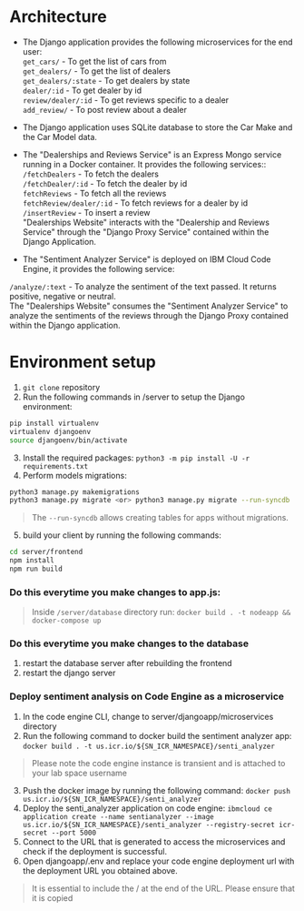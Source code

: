 # Architecture
- The Django application provides the following microservices for the end user:  
`get_cars/` - To get the list of cars from  
`get_dealers/` - To get the list of dealers  
`get_dealers/:state` - To get dealers by state  
`dealer/:id` - To get dealer by id  
`review/dealer/:id` - To get reviews specific to a dealer  
`add_review/` - To post review about a dealer  

- The Django application uses SQLite database to store the Car Make and the Car Model data.  

- The "Dealerships and Reviews Service" is an Express Mongo service running in a Docker container. It provides the following services::  
`/fetchDealers` - To fetch the dealers  
`/fetchDealer/:id` - To fetch the dealer by id  
`fetchReviews` - To fetch all the reviews  
`fetchReview/dealer/:id` - To fetch reviews for a dealer by id  
`/insertReview` - To insert a review  
"Dealerships Website" interacts with the "Dealership and Reviews Service" through the "Django Proxy Service" contained within the Django Application.  

- The "Sentiment Analyzer Service" is deployed on IBM Cloud Code Engine, it provides the following service:  

`/analyze/:text` - To analyze the sentiment of the text passed. It returns positive, negative or neutral.  
The "Dealerships Website" consumes the "Sentiment Analyzer Service" to analyze the sentiments of the reviews through the Django Proxy contained within the Django application.  

# Environment setup
1. `git clone` repository
2. Run the following commands in /server to setup the Django environment:
```bash
pip install virtualenv
virtualenv djangoenv
source djangoenv/bin/activate
```
3. Install the required packages:
`python3 -m pip install -U -r requirements.txt`
4. Perform models migrations:
```bash
python3 manage.py makemigrations
python3 manage.py migrate <or> python3 manage.py migrate --run-syncdb
```
>The `--run-syncdb` allows creating tables for apps without migrations.  
5. build your client by running the following commands:
```bash
cd server/frontend
npm install
npm run build
```
### Do this everytime you make changes to app.js:
>Inside `/server/database` directory run: `docker build . -t nodeapp && docker-compose up`

### Do this everytime you make changes to the database
1. restart the database server after rebuilding the frontend
2. restart the django server

### Deploy sentiment analysis on Code Engine as a microservice
1. In the code engine CLI, change to server/djangoapp/microservices directory
2. Run the following command to docker build the sentiment analyzer app: `docker build . -t us.icr.io/${SN_ICR_NAMESPACE}/senti_analyzer`
>Please note the code engine instance is transient and is attached to your lab space username
3. Push the docker image by running the following command: `docker push us.icr.io/${SN_ICR_NAMESPACE}/senti_analyzer`
4. Deploy the senti_analyzer application on code engine: `ibmcloud ce application create --name sentianalyzer --image us.icr.io/${SN_ICR_NAMESPACE}/senti_analyzer --registry-secret icr-secret --port 5000`
5. Connect to the URL that is generated to access the microservices and check if the deployment is successful.
6. Open djangoapp/.env and replace your code engine deployment url with the deployment URL you obtained above.
>It is essential to include the / at the end of the URL. Please ensure that it is copied
